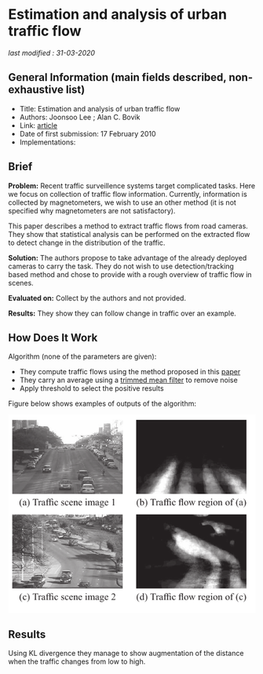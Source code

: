 #  Estimation and analysis of urban traffic flow 

_last modified : 31-03-2020_

## General Information (main fields described, non-exhaustive list)

- Title: Estimation and analysis of urban traffic flow 
- Authors: Joonsoo Lee ; Alan C. Bovik 
- Link: [article](https://ieeexplore.ieee.org/document/5413520)
- Date of first submission: 17 February 2010
- Implementations:

## Brief

**Problem:** Recent traffic surveillence systems target complicated tasks. Here we focus on collection of traffic flow information. Currently, information is collected by magnetometers, we wish to use an other method (it is not specified why magnetometers are not satisfactory).

This paper describes a method to extract traffic flows from road  cameras. They show that statistical analysis can be performed on the extracted flow to detect change in the distribution of the traffic.

**Solution:** The authors propose to take advantage of the already deployed cameras to carry the task. They do not wish to use detection/tracking based method and chose to provide with a rough overview of traffic flow in scenes.

**Evaluated on:** Collect by the authors and not provided.

**Results:** They show they can follow change in traffic over an example.

## How Does It Work

Algorithm (none of the parameters are given):

- They compute traffic flows using the method proposed in this [paper](https://www.semanticscholar.org/paper/The-Robust-Estimation-of-Multiple-Motions%3A-and-Flow-Black-Anandan/eee90c038f43370a29b07e46f38dfe6527143a2c)
- They carry an average using a [trimmed mean filter](https://ieeexplore.ieee.org/document/1164247) to remove noise
- Apply threshold to select the positive results

Figure below shows examples of outputs of the algorithm:

![results]( https://raw.githubusercontent.com/D3lt4lph4/papers/master/docs/images/flow/estimationandanalysisofurbantrafficflow/results.png "results")

## Results

Using KL divergence they manage to show augmentation of the distance when the traffic changes from low to high.